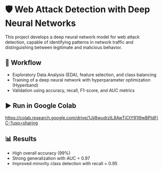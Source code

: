 
# 🛡️ Web Attack Detection with Deep Neural Networks

This project develops a deep neural network model for web attack detection, capable of identifying patterns in network traffic and distinguishing between legitimate and malicious behavior.

## 🚀 Workflow
- Exploratory Data Analysis (EDA), feature selection, and class balancing
- Training of a deep neural network with hyperparameter optimization (Hyperband)
- Validation using accuracy, recall, F1-score, and AUC metrics


## ▶️ Run in Google Colab
https://colab.research.google.com/drive/1Jjj8wudrzIL8AwTiCtY91l9wBPIdFiC-?usp=sharing 

## 📊 Results
- High overall accuracy (99%)
- Strong generalization with AUC = 0.97
- Improved minority class detection with recall = 0.95

